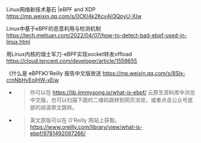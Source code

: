 
Linux网络新技术基石 |​eBPF and XDP https://mp.weixin.qq.com/s/0CKI4k2Kcv4jI3QpyU-XIw

Linux中基于eBPF的恶意利用与检测机制 https://tech.meituan.com/2022/04/07/how-to-detect-bad-ebpf-used-in-linux.html

用Linux内核的瑞士军刀-eBPF实现socket转发offload https://cloud.tencent.com/developer/article/1559655

《什么是 eBPF》O'Reilly 报告中文版放送 https://mp.weixin.qq.com/s/8Slx-crnNbHvEojHW-xEiw
- > 你可以在 https://lib.jimmysong.io/what-is-ebpf/ 云原生资料库中浏览中文版，也可以扫描下面的二维码跳转到网页浏览，或者点击公众号底部的阅读原文跳转。
- > 英文原版可以在 O’Reilly 网站上获取。 https://www.oreilly.com/library/view/what-is-ebpf/9781492097266/
